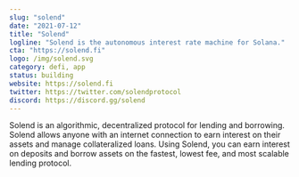 ```yaml
---
slug: "solend"
date: "2021-07-12"
title: "Solend"
logline: "Solend is the autonomous interest rate machine for Solana."
cta: "https://solend.fi"
logo: /img/solend.svg
category: defi, app
status: building
website: https://solend.fi
twitter: https://twitter.com/solendprotocol
discord: https://discord.gg/solend
---
```


Solend is an algorithmic, decentralized protocol for lending and borrowing. Solend allows anyone with an internet connection to earn interest on their assets and manage collateralized loans. Using Solend, you can earn interest on deposits and borrow assets on the fastest, lowest fee, and most scalable lending protocol.